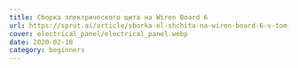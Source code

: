 ```yaml
---
title: Сборка электрического щита на Wiren Board 6
url: https://sprut.ai/article/sborka-el-shchita-na-wiren-board-6-v-tom-chisle-silovaya-chast
cover: electrical_panel/electrical_panel.webp
date: 2020-02-18
category: beginners
---
```

